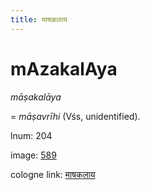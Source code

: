 ```yaml
---
title: माषकलाय
---
```


# mAzakalAya

<i>māṣakalāya</i>  <div n="P" />= <i>māṣavrīhi</i> (Vśs, unidentified).

lnum: 204

image: [589](https://www.sanskrit-lexicon.uni-koeln.de/scans/csl-apidev/servepdf.php?dict=snp&page=589)

cologne link: [माषकलाय](https://sanskrit-lexicon.uni-koeln.de/scans/csl-apidev/getword.php?dict=snp&key=माषकलाय)

